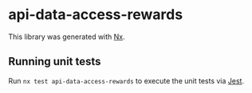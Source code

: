 # api-data-access-rewards

This library was generated with [Nx](https://nx.dev).

## Running unit tests

Run `nx test api-data-access-rewards` to execute the unit tests via [Jest](https://jestjs.io).
